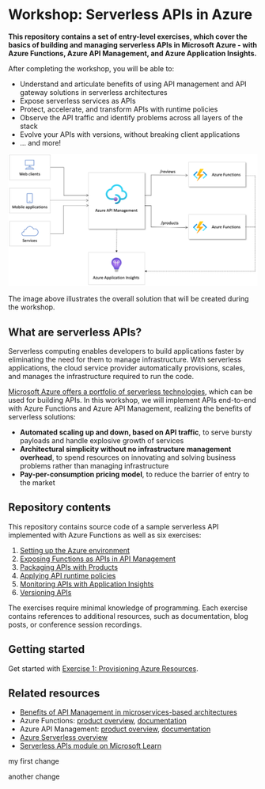 # Workshop: Serverless APIs in Azure

**This repository contains a set of entry-level exercises, which cover the basics of building and managing serverless APIs in Microsoft Azure - with Azure Functions, Azure API Management, and Azure Application Insights.**

After completing the workshop, you will be able to:

- Understand and articulate benefits of using API management and API gateway solutions in serverless architectures
- Expose serverless services as APIs
- Protect, accelerate, and transform APIs with runtime policies
- Observe the API traffic and identify problems across all layers of the stack
- Evolve your APIs with versions, without breaking client applications
- ... and more!

![Serverless APIs](./readme/images/serverless-apis.png)

The image above illustrates the overall solution that will be created during the workshop.

## What are serverless APIs?

Serverless computing enables developers to build applications faster by eliminating the need for them to manage infrastructure. With serverless applications, the cloud service provider automatically provisions, scales, and manages the infrastructure required to run the code.

[Microsoft Azure offers a portfolio of serverless technologies](https://azure.microsoft.com/solutions/serverless/), which can be used for building APIs. In this workshop, we will implement APIs end-to-end with Azure Functions and Azure API Management, realizing the benefits of serverless solutions:

- **Automated scaling up and down, based on API traffic**, to serve bursty payloads and handle explosive growth of services
- **Architectural simplicity without no infrastructure management overhead**, to spend resources on innovating and solving business problems rather than managing infrastructure
- **Pay-per-consumption pricing model**, to reduce the barrier of entry to the market

## Repository contents

This repository contains source code of a sample serverless API implemented with Azure Functions as well as six exercises:

1. [Setting up the Azure environment](./readme/1%20-%20Provision%20Azure%20resources.md)
1. [Exposing Functions as APIs in API Management](./readme/2%20-%20Import%20APIs.md)
1. [Packaging APIs with Products](./readme/3%20-%20Products.md)
1. [Applying API runtime policies](./readme/4%20-%20Apply%20policies%20and%20revisions.md)
1. [Monitoring APIs with Application Insights](./readme/5%20-%20Monitoring.md)
1. [Versioning APIs](./readme/6%20-%20Versions.md)

The exercises require minimal knowledge of programming. Each exercise contains references to additional resources, such as documentation, blog posts, or conference session recordings.

## Getting started

Get started with [Exercise 1: Provisioning Azure Resources](./readme/1%20-%20Provision%20Azure%20resources.md).

## Related resources

- [Benefits of API Management in microservices-based architectures](https://aka.ms/apimserverlessblog)
- Azure Functions: [product overview](https://azure.microsoft.com/services/functions/), [documentation](https://docs.microsoft.com/azure/azure-functions/)
- Azure API Management: [product overview](https://aka.ms/apimlearn), [documentation](https://aka.ms/apimdocs)
- [Azure Serverless overview](https://azure.microsoft.com/overview/serverless-computing/)
- [Serverless APIs module on Microsoft Learn](https://docs.microsoft.com/learn/modules/build-serverless-api-with-functions-api-management/)

my first change

another change
